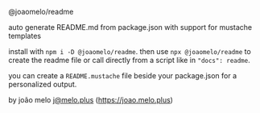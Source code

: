 @joaomelo/readme

auto generate README.md from package.json with support for mustache templates

install with `npm i -D @joaomelo/readme`. then use `npx @joaomelo/readme` to create the readme file or call directly from a script like in `"docs": readme`.

you can create a `README.mustache` file beside your package.json for a personalized output.

by joão melo <j@melo.plus> (https://joao.melo.plus)